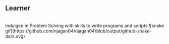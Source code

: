 ## Learner
<br>
Indulged in Problem Solving with skills to write programs and scripts
![snake gif](https://github.com/njagan04/njagan04/blob/output/github-snake-dark.svg)
